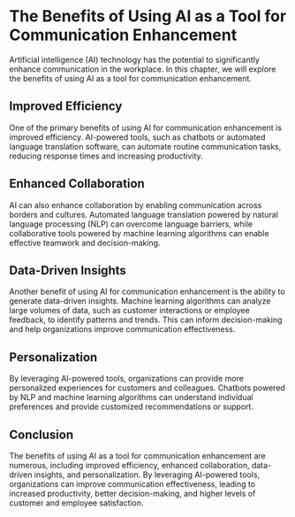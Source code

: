 The Benefits of Using AI as a Tool for Communication Enhancement
=========================================================================================

Artificial intelligence (AI) technology has the potential to significantly enhance communication in the workplace. In this chapter, we will explore the benefits of using AI as a tool for communication enhancement.

Improved Efficiency
-------------------

One of the primary benefits of using AI for communication enhancement is improved efficiency. AI-powered tools, such as chatbots or automated language translation software, can automate routine communication tasks, reducing response times and increasing productivity.

Enhanced Collaboration
----------------------

AI can also enhance collaboration by enabling communication across borders and cultures. Automated language translation powered by natural language processing (NLP) can overcome language barriers, while collaborative tools powered by machine learning algorithms can enable effective teamwork and decision-making.

Data-Driven Insights
--------------------

Another benefit of using AI for communication enhancement is the ability to generate data-driven insights. Machine learning algorithms can analyze large volumes of data, such as customer interactions or employee feedback, to identify patterns and trends. This can inform decision-making and help organizations improve communication effectiveness.

Personalization
---------------

By leveraging AI-powered tools, organizations can provide more personalized experiences for customers and colleagues. Chatbots powered by NLP and machine learning algorithms can understand individual preferences and provide customized recommendations or support.

Conclusion
----------

The benefits of using AI as a tool for communication enhancement are numerous, including improved efficiency, enhanced collaboration, data-driven insights, and personalization. By leveraging AI-powered tools, organizations can improve communication effectiveness, leading to increased productivity, better decision-making, and higher levels of customer and employee satisfaction.
